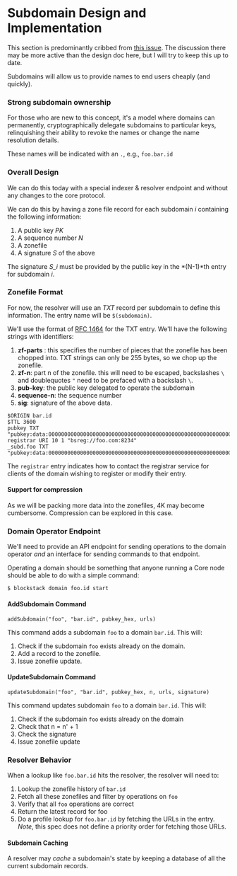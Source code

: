 # Subdomain Design and Implementation

This section is predominantly cribbed from 
[this issue](https://github.com/blockstack/blockstack/issues/308).
The discussion there may be more active than the design doc here, but I 
will try to keep this up to date.

Subdomains will allow us to provide names to end users cheaply (and quickly). 

### Strong subdomain ownership

For those who are new to this concept, it's a model where domains can
permanently, cryptographically delegate subdomains to particular keys,
relinquishing their ability to revoke the names or change the name
resolution details.

These names will be indicated with an `.`, e.g., `foo.bar.id`

### Overall Design

We can do this today with a special indexer & resolver endpoint and
without any changes to the core protocol.

We can do this by having a zone file record for each subdomain *i*
containing the following information:

1. A public key *PK*
2. A sequence number *N*
3. A zonefile
4. A signature *S* of the above

The signature *S_i* must be provided by the public key in the
*(N-1)*th entry for subdomain *i*.

### Zonefile Format

For now, the resolver will use an *TXT* record per subdomain to define
this information. The entry name will be `$(subdomain)`.


We'll use the format of [RFC 1464](https://tools.ietf.org/html/rfc1464) 
for the TXT entry. We'll have the following strings with identifiers:

1. **zf-parts** : this specifies the number of pieces that the
zonefile has been chopped into. TXT strings can only be 255 bytes,
so we chop up the zonefile.
2. **zf-n**: part n of the zonefile. this will need to be escaped, 
backslashes `\` and doublequotes `"` need to be prefaced with a backslash
`\`.
3. **pub-key**: the public key delegated to operate the subdomain
4. **sequence-n**: the sequence number
5. **sig**: signature of the above data. 

```
$ORIGIN bar.id
$TTL 3600
pubkey TXT "pubkey:data:0000000000000000000000000000000000000000000000000000000000000000000000000000000000000000000000000000000000000000000000000000000000"
registrar URI 10 1 "bsreg://foo.com:8234"
_subd.foo TXT "pubkey:data:0000000000000000000000000000000000000000000000000000000000000000000000000000000000000000000000000000000000000000000000000000000000,N:3,url:https://foobar.com/profile,url:https://dropbox.com/profile2,sig:data:0000000000000000000000000000000000000000000000000000000000000000000000000000000000000000000000000000000000000000000000000000000000"
```

The `registrar` entry indicates how to contact the registrar service
for clients of the domain wishing to register or modify their entry.

#### Support for compression

As we will be packing more data into the zonefiles, 4K may become
cumbersome. Compression can be explored in this case.

### Domain Operator Endpoint

We'll need to provide an API endpoint for sending operations to the
domain operator *and* an interface for sending commands to that
endpoint.

Operating a domain should be something that anyone running a Core node
should be able to do with a simple command:

```
$ blockstack domain foo.id start
```


#### AddSubdomain Command

```
addSubdomain("foo", "bar.id", pubkey_hex, urls)
```

This command adds a subdomain `foo` to a domain `bar.id`. This will:

1. Check if the subdomain `foo` exists already on the domain.
2. Add a record to the zonefile. 
3. Issue zonefile update.

#### UpdateSubdomain Command

```
updateSubdomain("foo", "bar.id", pubkey_hex, n, urls, signature)
```

This command updates subdomain `foo` to a domain `bar.id`. This will:

1. Check if the subdomain `foo` exists already on the domain
2. Check that n = n' + 1
3. Check the signature 
4. Issue zonefile update


### Resolver Behavior

When a lookup like `foo.bar.id` hits the resolver, the resolver will need to:

1. Lookup the zonefile history of `bar.id`
2. Fetch all these zonefiles and filter by operations on `foo`
3. Verify that all `foo` operations are correct
4. Return the latest record for foo 
5. Do a profile lookup for `foo.bar.id` by fetching the URLs in the entry.
*Note*, this spec does not define a priority order for fetching those URLs.

#### Subdomain Caching

A resolver may *cache* a subdomain's state by keeping a database of
all the current subdomain records.
